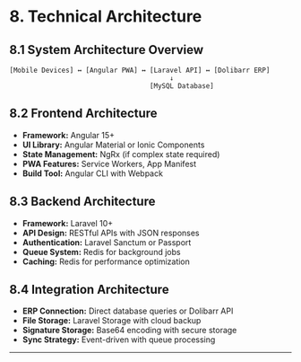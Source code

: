 # 8. Technical Architecture

## 8.1 System Architecture Overview
```
[Mobile Devices] ↔ [Angular PWA] ↔ [Laravel API] ↔ [Dolibarr ERP]
                                        ↓
                                   [MySQL Database]
```

## 8.2 Frontend Architecture
- **Framework:** Angular 15+
- **UI Library:** Angular Material or Ionic Components
- **State Management:** NgRx (if complex state required)
- **PWA Features:** Service Workers, App Manifest
- **Build Tool:** Angular CLI with Webpack

## 8.3 Backend Architecture
- **Framework:** Laravel 10+
- **API Design:** RESTful APIs with JSON responses
- **Authentication:** Laravel Sanctum or Passport
- **Queue System:** Redis for background jobs
- **Caching:** Redis for performance optimization

## 8.4 Integration Architecture
- **ERP Connection:** Direct database queries or Dolibarr API
- **File Storage:** Laravel Storage with cloud backup
- **Signature Storage:** Base64 encoding with secure storage
- **Sync Strategy:** Event-driven with queue processing

---
